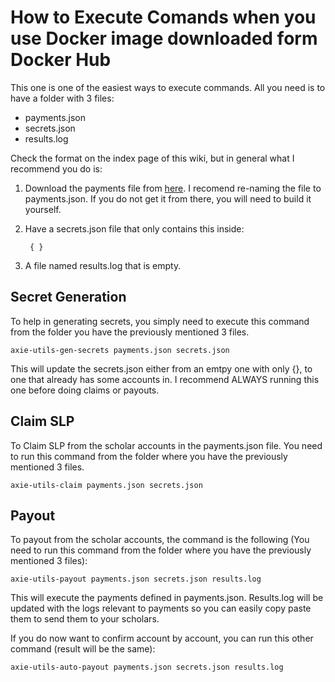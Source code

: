 # How to Execute Comands when you use Docker image downloaded form Docker Hub

This one is one of the easiest ways to execute commands. All you need is to have a folder with 3 files:

- payments.json
- secrets.json
- results.log

Check the format on the index page of this wiki, but in general what I recommend you do is:

1. Download the payments file from [here](https://axie.management/tracker/payments). I recomend re-naming the file to payments.json. If you do not get it from there, you will need to build it yourself.

2. Have a secrets.json file that only contains this inside:

        { }

3. A file named results.log that is empty.

## Secret Generation

To help in generating secrets, you simply need to execute this command from the folder you have the previously mentioned 3 files.

    axie-utils-gen-secrets payments.json secrets.json

This will update the secrets.json either from an emtpy one with only {}, to one that already has some accounts in. I recommend ALWAYS running this one before doing claims or payouts.

## Claim SLP

To Claim SLP from the scholar accounts in the payments.json file. You need to run this command from the folder where you have the previously mentioned 3 files.

    axie-utils-claim payments.json secrets.json

## Payout

To payout from the scholar accounts, the command is the following (You need to run this command from the folder where you have the previously mentioned 3 files):

    axie-utils-payout payments.json secrets.json results.log

This will execute the payments defined in payments.json. Results.log will be updated with the logs relevant to payments so you can easily copy paste them to send them to your scholars.

If you do now want to confirm account by account, you can run this other command (result will be the same):

    axie-utils-auto-payout payments.json secrets.json results.log
